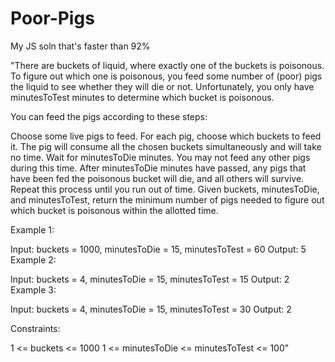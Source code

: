 # Poor-Pigs
My JS soln that's faster than 92%

"There are buckets of liquid, where exactly one of the buckets is poisonous. To figure out which one is poisonous, you feed some number of (poor) pigs the liquid to see whether they will die or not. Unfortunately, you only have minutesToTest minutes to determine which bucket is poisonous.

You can feed the pigs according to these steps:

Choose some live pigs to feed.
For each pig, choose which buckets to feed it. The pig will consume all the chosen buckets simultaneously and will take no time.
Wait for minutesToDie minutes. You may not feed any other pigs during this time.
After minutesToDie minutes have passed, any pigs that have been fed the poisonous bucket will die, and all others will survive.
Repeat this process until you run out of time.
Given buckets, minutesToDie, and minutesToTest, return the minimum number of pigs needed to figure out which bucket is poisonous within the allotted time.

 

Example 1:

Input: buckets = 1000, minutesToDie = 15, minutesToTest = 60
Output: 5
Example 2:

Input: buckets = 4, minutesToDie = 15, minutesToTest = 15
Output: 2
Example 3:

Input: buckets = 4, minutesToDie = 15, minutesToTest = 30
Output: 2
 

Constraints:

1 <= buckets <= 1000
1 <= minutesToDie <= minutesToTest <= 100"
